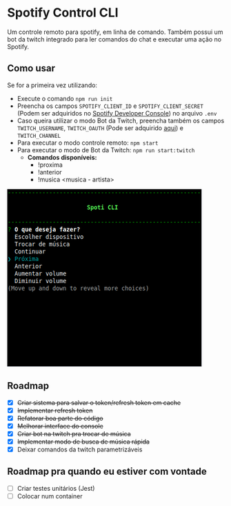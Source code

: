 # Spotify Control CLI
Um controle remoto para spotify, em linha de comando. Também possui um bot da twitch integrado para ler comandos do chat e executar uma ação no Spotify.

## Como usar
Se for a primeira vez utilizando:
- Execute o comando `npm run init`
- Preencha os campos `SPOTIFY_CLIENT_ID` e `SPOTIFY_CLIENT_SECRET` (Podem ser adquiridos no [Spotify Developer Console]((https://developer.spotify.com/console/))) no arquivo `.env`
- Caso queira utilizar o modo Bot da Twitch, preencha também os campos `TWITCH_USERNAME`, `TWITCH_OAUTH` (Pode ser adquirido [aqui](https://twitchapps.com/tmi/)) e `TWITCH_CHANNEL`
- Para executar o modo controle remoto: `npm start`
- Para executar o modo de Bot da Twitch: `npm run start:twitch`
    - <strong>Comandos disponíveis:</strong>
        - !proxima
        - !anterior
        - !musica <musica - artista>


![Screenshot da aplicação, contém o título e o menu principal](screenshot.png "Screenshot da aplicação")
## Roadmap
- [x] ~~Criar sistema para salvar o token/refresh token em cache~~
- [x] ~~Implementar refresh token~~
- [x] ~~Refatorar boa parte do código~~
- [x] ~~Melhorar interface do console~~
- [x] ~~Criar bot na twitch pra trocar de música~~
- [x] ~~Implementar modo de busca de música rápida~~
- [x] Deixar comandos da twitch parametrizáveis

## Roadmap pra quando eu estiver com vontade
- [ ] Criar testes unitários (Jest)
- [ ] Colocar num container
